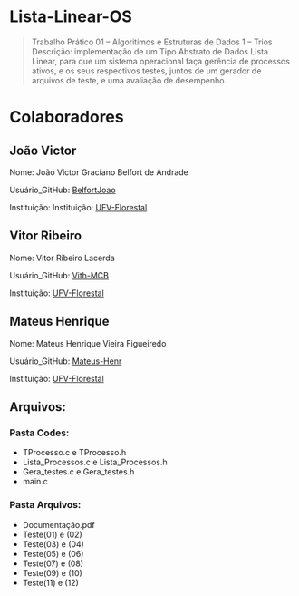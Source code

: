 # Lista-Linear-OS
> Trabalho Prático 01 – Algoritimos e Estruturas de Dados 1 – Trios
Descrição: implementação de um Tipo Abstrato de Dados Lista Linear, para que um sistema operacional faça gerência de processos ativos, e os seus respectivos testes, juntos de um gerador de arquivos de teste, e uma avaliação de desempenho.
# Colaboradores
## João Victor
Nome: João Victor Graciano Belfort de Andrade

Usuário_GitHub: [BelfortJoao](https://github.com/BelfortJoao)

Instituição: Instituição: [UFV-Florestal](https://www.novoscursos.ufv.br/graduacao/caf/ccp/www/)

## Vitor Ribeiro
Nome: Vitor Ribeiro Lacerda

Usuário_GitHub: [Vith-MCB](https://github.com/Vith-MCB)

Instituição: [UFV-Florestal](https://www.novoscursos.ufv.br/graduacao/caf/ccp/www/)

## Mateus Henrique
Nome: Mateus Henrique Vieira Figueiredo

Usuário_GitHub: [Mateus-Henr](https://github.com/Mateus-Henr)

Instituição: [UFV-Florestal](https://www.novoscursos.ufv.br/graduacao/caf/ccp/www/)

## Arquivos:
### Pasta Codes:
* TProcesso.c e TProcesso.h
* Lista_Processos.c e Lista_Processos.h
* Gera_testes.c e Gera_testes.h
* main.c

### Pasta Arquivos:
* Documentação.pdf
* Teste(01) e (02)
* Teste(03) e (04)
* Teste(05) e (06)
* Teste(07) e (08)
* Teste(09) e (10)
* Teste(11) e (12)
